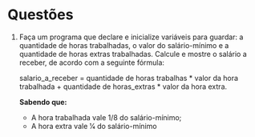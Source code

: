 # Questões

1. Faça um programa que declare e inicialize variáveis para guardar: a quantidade de horas
trabalhadas, o valor do salário-mínimo e a quantidade de horas extras trabalhadas. Calcule e mostre o salário a receber, de acordo com a seguinte fórmula:

    salario_a_receber = quantidade de horas trabalhas * valor da hora trabalhada + quantidade de
    horas_extras * valor da hora extra.

    **Sabendo que:**
    - A hora trabalhada vale 1/8 do salário-mínimo;
    - A hora extra vale 1⁄4 do salário-mínimo